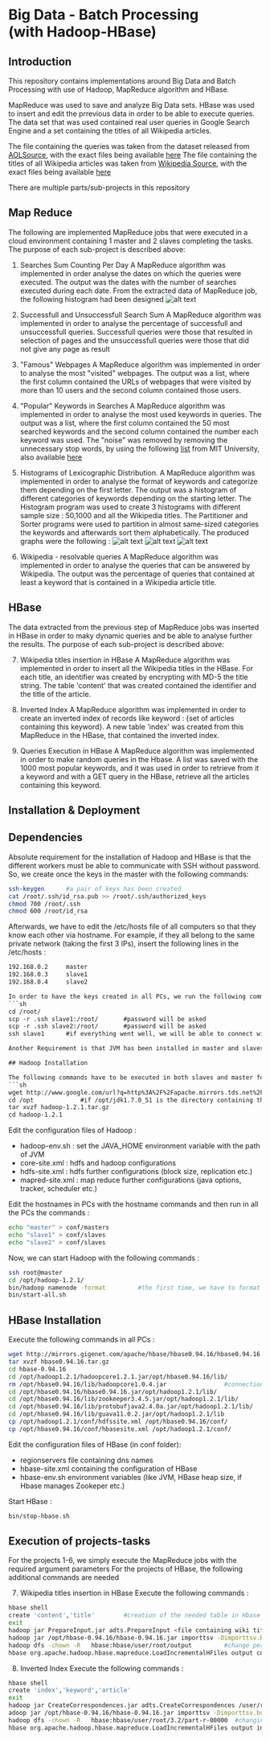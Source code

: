 Big Data - Batch Processing <br/> (with Hadoop-HBase)
===============================================

Introduction
----------------------------------------------
This repository contains implementations around Big Data and Batch Processing with use of Hadoop, MapReduce algorithm and HBase.

MapReduce was used to save and analyze Big Data sets.
HBase was used to insert and edit the prrevious data in order to be able to execute queries.
The data set that was used contained real user queries in Google Search Engine and a set containing the titles of all Wikipedia articles.

The file containing the queries was taken from the dataset released from [AOLSource](http://en.wikipedia.org/wiki/AOL_search_data_leak), with the exact files being available [here](https://github.com/dimosr7/Big_Data/tree/master/resources/user-ct-test-collection-01.txt.gz)
The file containing the titles of all Wikipedia articles was taken from [Wikipedia Source](dumps.wikimedia.org/enwiki/latest/enwiki-latest-all-titles-in-ns0.gz), with the exact files being available [here](https://github.com/dimosr7/Big_Data/tree/master/resources/enwiki-latest-all-titles-in-ns0.gz)

There are multiple parts/sub-projects in this repository

Map Reduce
--------------------------------------------------------
The following are implemented MapReduce jobs that were executed in a cloud environment containing 1 master and 2 slaves completing the tasks.
The purpose of each sub-project is described above:

1. Searches Sum Counting Per Day
A MapReduce algorithm was implemented in order analyse the dates on which the queries were executed.
The output was the dates with the number of searches executed during each date.
From the extracted data of MapReduce job, the following histogram had been designed
![alt text](https://github.com/dimosr7/Big_Data/blob/master/MapReduce/1/SearchCount/frequency_graph.png "Number of Queries for each Date")

2. Successfull and Unsuccessfull Search Sum 
A MapReduce algorithm was implemented in order to analyse the percentage of successfull and unsuccessfull queries. 
Successfull queries were those that resulted in selection of pages and the unsuccessfull queries were those that did not give any page as result

3. "Famous" Webpages
A MapReduce algorithm was implemented in order to analyse the most "visited" webpages. The output was a list, where the first column contained the URLs of webpages that were visited by more than 10 users and the second column contained those users. 

4. "Popular" Keywords in Searches
A MapReduce algorithm was implemented in order to analyse the most used keywords in queries. The output was a list, where the first column contained the 50 most searched keywords and the second column contained the number each keyword was used. The "noise" was removed by removing the unnecessary stop words, by using the following [list](http://jmlr.csail.mit.edu/papers/volume5/lewis04a/a11-smart-stop-list/english.stop) from MIT University, also available [here](https://github.com/dimosr7/Big_Data/tree/master/resources/english-stop.txt)

5. Histograms of Lexicographic Distribution.
A MapReduce algorithm was implemented in order to analyse the format of keywords and categorize them depending on the first letter. The output was a histogram of different categories of keywords depending on the starting letter. The Histogram program was used to create 3 histograms with different sample size : 50,1000 and all the Wikipedia titles. The Partitioner and Sorter programs were used to partition in almost same-sized categories the keywords and afterwards sort them alphabetically.
The produced graphs were the following :
![alt text](https://github.com/dimosr7/Big_Data/blob/master/MapReduce/5/Histogram/histogram50.png "50 most used keywords")
![alt text](https://github.com/dimosr7/Big_Data/blob/master/MapReduce/5/Histogram/histogram1000.png "1000 most used keywords")
![alt text](https://github.com/dimosr7/Big_Data/blob/master/MapReduce/5/Histogram/histogram_full.png "All keywords")

6. Wikipedia - resolvable queries
A MapReduce algorithm was implemented in order to analyse the queries that can be answered by Wikipedia. The output was the percentage of queries that contained at least a keyword that is contained in a Wikipedia article title.


HBase
------------------------------------------------------
The data extracted from the previous step of MapReduce jobs was inserted in HBase in order to maky dynamic queries and be able to analyse further the results.
The purpose of each sub-project is described above:

7. Wikipedia titles insertion in HBase
A MapReduce algorithm was implemented in order to insert all the Wikipedia titles in the HBase. For each title, an identifier was created by encrypting with MD-5 the title string. The table 'content' that was created contained the identifier and the title of the article.

8. Inverted Index 
A MapReduce algorithm was implemented in order to create an inverted index of records like keyword : {set of articles containing this keyword}. 
A new table 'index' was created from this MapReduce in the HBase, that contained the inverted index.

9. Queries Execution in HBase
A MapReduce algorithm was implemented in order to make random queries in the Hbase. 
A list was saved with the 1000 most popular keywords, and it was used in order to retrieve from it a keyword and with a GET query in the HBase, retrieve all the articles containing this keyword.

Installation & Deployment
-----------------------------------------------------------------

## Dependencies
Absolute requirement for the installation of Hadoop and HBase is that the different workers must be able to communicate with SSH without password.
So, we create once the keys in the master with the following commands:

```sh
ssh-keygen		#a pair of keys has been created
cat /root/.ssh/id_rsa.pub >> /root/.ssh/authorized_keys
chmod 700 /root/.ssh
chmod 600 /root/id_rsa
```

Afterwards, we have to edit the /etc/hosts file of all computers so that they know each other via hostname. For example, if they all belong to the same private network (taking the first 3 IPs), insert the following lines in the /etc/hosts :
```xml
192.168.0.2 	master
192.168.0.3 	slave1
192.168.0.4 	slave2

In order to have the keys created in all PCs, we run the following commands in the slaves in order to copy them from the master :
```sh
cd /root/
scp -r .ssh slave1:/root/ 		#password will be asked
scp -r .ssh slave2:/root/ 		#password will be asked
ssh slave1 		#if everything went well, we will be able to connect without password

Another Requirement is that JVM has been installed in master and slaves

## Hadoop Installation

The following commands have to be executed in both slaves and master for the installation of Hadoop:
```sh
wget http://www.google.com/url?q=http%3A%2F%2Fapache.mirrors.tds.net%2Fhadoop%2Fcommon%2Fhadoop-1.2.1%2Fhadoop-1.2.1.tar.gz&sa=D&sntz=1&usg=AFQjCNH5Wreo7yfzUrHxqGC620b0haUZpw
cd /opt 			#if /opt/jdk1.7.0_51 is the directory containing the JVM
tar xvzf hadoop-1.2.1.tar.gz
cd hadoop-1.2.1
```

Edit the configuration files of Hadoop :
* hadoop-env.sh : set the JAVA_HOME environment variable with the path of JVM
* core-site.xml : hdfs and hadoop configurations
* hdfs-site.xml : hdfs further configurations (block size, replication etc.)
* mapred-site.xml : map reduce further configurations (java options, tracker, scheduler etc.)

Edit the hostnames in PCs with the hostname commands and then run in all the PCs the commands :
```sh
echo "master" > conf/masters
echo "slave1" > conf/slaves
echo "slave2" > conf/slaves
```

Now, we can start Hadoop with the following commands :
```sh
ssh root@master
cd /opt/hadoop-1.2.1/
bin/hadoop namenode -format			#the first time, we have to format the namenode of HDFS
bin/start-all.sh
```

## HBase Installation 
Execute the following commands in all PCs :
```sh
wget http://mirrors.gigenet.com/apache/hbase/hbase0.94.16/hbase0.94.16.tar.gz 			#download HBase
tar xvzf hbase0.94.16.tar.gz
cd hbase-0.94.16
cd /opt/hadoop1.2.1/hadoopcore1.2.1.jar/opt/hbase0.94.16/lib/
rm /opt/hbase0.94.16/lib/hadoopcore1.0.4.jar 				#connection of Hadoop with Hbase
cd /opt/hbase0.94.16/hbase0.94.16.jar/opt/hadoop1.2.1/lib/
cd /opt/hbase0.94.16/lib/zookeeper3.4.5.jar/opt/hadoop1.2.1/lib/
cd /opt/hbase0.94.16/lib/protobufjava2.4.0a.jar/opt/hadoop1.2.1/lib/
cd /opt/hbase0.94.16/lib/guava11.0.2.jar/opt/hadoop1.2.1/lib
cp /opt/hadoop1.2.1/conf/hdfssite.xml /opt/hbase0.94.16/conf/
cp /opt/hbase0.94.16/conf/hbasesite.xml /opt/hadoop1.2.1/conf/
```

Edit the configuration files of HBase (in conf folder):
* regionservers file containing dns names
* hbase-site.xml containing the configuration of HBase
* hbase-env.sh environment variables (like JVM, HBase heap size, if Hbase manages Zookeper etc.)

Start HBase :
```sh
bin/stop-hbase.sh
```

## Execution of projects-tasks 
For the projects 1-6, we simply execute the MapReduce jobs with the required argument parameters
For the projects of HBase, the following additional commands are needed

7. Wikipedia titles insertion in HBase
Execute the following commands :
```sh
hbase shell
create 'content','title'		#creation of the needed table in Hbase 
exit
hadoop jar PrepareInput.jar adts.PrepareInput <file containing wiki titles> /user/root/3.1   #create a tab-delimited file containing (MD5, titles)
hadoop jar /opt/hbase-0.94.16/hbase-0.94.16.jar importtsv -Dimporttsv.bulk.output=output -Dimporttsv.columns=HBASE_ROW_KEY,title content /user/root/3.1/part-r-00000  #creating the Region files (in the URI /user/root/output) needed for bulk loading
hadoop dfs -chown -R   hbase:hbase/user/root/output 		#change permissions so that Hbase can modify
hbase org.apache.hadoop.hbase.mapreduce.LoadIncrementalHFiles output content
```

8. Inverted Index 
Execute the following commands :
```sh
hbase shell
create 'index','keyword','article'
exit
hadoop jar CreateCorrespondences.jar adts.CreateCorrespondences /user/root/3.2  #eead from 'content' table and write in region files the invert-index records
adoop jar /opt/hbase-0.94.16/hbase-0.94.16.jar importtsv -Dimporttsv.bulk.output=output -Dimporttsv.columns=HBASE_ROW_KEY,keyword,article index /user/root/3.2/part-r-00000    #creating the Region files (in the URI /user/root/output) needed for bulk loading
hadoop dfs -chown -R   hbase:hbase/user/root/3.2/part-r-00000  #changing the permission so that Hbase can modify
hbase org.apache.hadoop.hbase.mapreduce.LoadIncrementalHFiles output index

